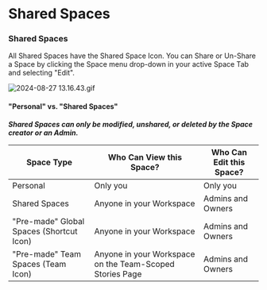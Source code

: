# Shared Spaces

### Shared Spaces

All Shared Spaces have the Shared Space Icon. You can Share or Un-Share a Space by clicking the Space menu drop-down in your active Space Tab and selecting "Edit".&#x20;

![2024-08-27 13.16.43.gif](https://help.shortcut.com/hc/article_attachments/30106247262868)

#### "Personal" vs. "Shared Spaces" <a href="#h_01hqkdy6tsgxpbns3fxfv0btv5" id="h_01hqkdy6tsgxpbns3fxfv0btv5"></a>

_**Shared Spaces can only be modified, unshared, or deleted by the Space creator or an Admin.**_&#x20;

| **Space Type**                           | **Who Can View this Space?**                             | **Who Can Edit this Space?** |
| ---------------------------------------- | -------------------------------------------------------- | ---------------------------- |
| Personal                                 | Only you                                                 | Only you                     |
| Shared Spaces                            | Anyone in your Workspace                                 | Admins and Owners            |
| "Pre-made" Global Spaces (Shortcut Icon) | Anyone in your Workspace                                 | Admins and Owners            |
| "Pre-made" Team Spaces (Team Icon)       | Anyone in your Workspace on the Team-Scoped Stories Page | Admins and Owners            |
